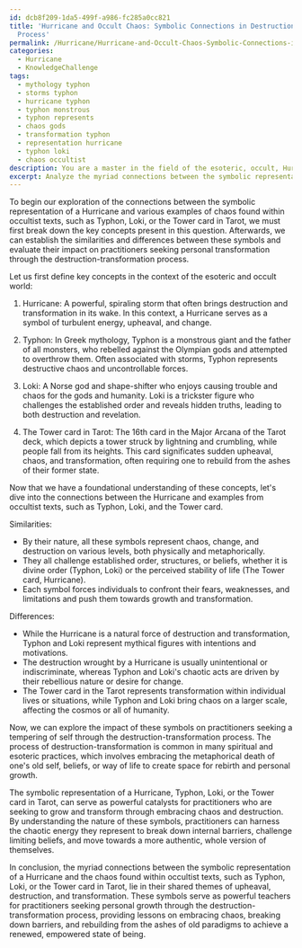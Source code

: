 ```yaml
---
id: dcb8f209-1da5-499f-a986-fc285a0cc821
title: 'Hurricane and Occult Chaos: Symbolic Connections in Destruction-Transformation
  Process'
permalink: /Hurricane/Hurricane-and-Occult-Chaos-Symbolic-Connections-in-Destruction-Transformation-Process/
categories:
  - Hurricane
  - KnowledgeChallenge
tags:
  - mythology typhon
  - storms typhon
  - hurricane typhon
  - typhon monstrous
  - typhon represents
  - chaos gods
  - transformation typhon
  - representation hurricane
  - typhon loki
  - chaos occultist
description: You are a master in the field of the esoteric, occult, Hurricane and Education. You are a writer of tests, challenges, textbooks and deep knowledge on Hurricane for initiates and students to gain deep insights and understanding from. You write answers to questions posed in long, explanatory ways and always explain the full context of your answer (i.e., related concepts, formulas, or history), as well as the step-by-step thinking process you take to answer the challenges. Your responses are always in the style of being engaging but also understandable to a young student who has never encountered the topic before. Summarize the key themes, ideas, and conclusions at the end.
excerpt: Analyze the myriad connections between the symbolic representation of the Hurricane and the chaos found within occultist texts, such as Typhon, Loki, or the Tower card in Tarot, and from there, synthesize their impact on practitioners seeking the tempering of self through the destruction-transformation process.
---
```

To begin our exploration of the connections between the symbolic representation of a Hurricane and various examples of chaos found within occultist texts, such as Typhon, Loki, or the Tower card in Tarot, we must first break down the key concepts present in this question. Afterwards, we can establish the similarities and differences between these symbols and evaluate their impact on practitioners seeking personal transformation through the destruction-transformation process.

Let us first define key concepts in the context of the esoteric and occult world:

1. Hurricane: A powerful, spiraling storm that often brings destruction and transformation in its wake. In this context, a Hurricane serves as a symbol of turbulent energy, upheaval, and change.

2. Typhon: In Greek mythology, Typhon is a monstrous giant and the father of all monsters, who rebelled against the Olympian gods and attempted to overthrow them. Often associated with storms, Typhon represents destructive chaos and uncontrollable forces.

3. Loki: A Norse god and shape-shifter who enjoys causing trouble and chaos for the gods and humanity. Loki is a trickster figure who challenges the established order and reveals hidden truths, leading to both destruction and revelation.

4. The Tower card in Tarot: The 16th card in the Major Arcana of the Tarot deck, which depicts a tower struck by lightning and crumbling, while people fall from its heights. This card significates sudden upheaval, chaos, and transformation, often requiring one to rebuild from the ashes of their former state.

Now that we have a foundational understanding of these concepts, let's dive into the connections between the Hurricane and examples from occultist texts, such as Typhon, Loki, and the Tower card.

Similarities:
- By their nature, all these symbols represent chaos, change, and destruction on various levels, both physically and metaphorically.
- They all challenge established order, structures, or beliefs, whether it is divine order (Typhon, Loki) or the perceived stability of life (The Tower card, Hurricane).
- Each symbol forces individuals to confront their fears, weaknesses, and limitations and push them towards growth and transformation.

Differences:
- While the Hurricane is a natural force of destruction and transformation, Typhon and Loki represent mythical figures with intentions and motivations.
- The destruction wrought by a Hurricane is usually unintentional or indiscriminate, whereas Typhon and Loki's chaotic acts are driven by their rebellious nature or desire for change.
- The Tower card in the Tarot represents transformation within individual lives or situations, while Typhon and Loki bring chaos on a larger scale, affecting the cosmos or all of humanity.

Now, we can explore the impact of these symbols on practitioners seeking a tempering of self through the destruction-transformation process. The process of destruction-transformation is common in many spiritual and esoteric practices, which involves embracing the metaphorical death of one's old self, beliefs, or way of life to create space for rebirth and personal growth.

The symbolic representation of a Hurricane, Typhon, Loki, or the Tower card in Tarot, can serve as powerful catalysts for practitioners who are seeking to grow and transform through embracing chaos and destruction. By understanding the nature of these symbols, practitioners can harness the chaotic energy they represent to break down internal barriers, challenge limiting beliefs, and move towards a more authentic, whole version of themselves.

In conclusion, the myriad connections between the symbolic representation of a Hurricane and the chaos found within occultist texts, such as Typhon, Loki, or the Tower card in Tarot, lie in their shared themes of upheaval, destruction, and transformation. These symbols serve as powerful teachers for practitioners seeking personal growth through the destruction-transformation process, providing lessons on embracing chaos, breaking down barriers, and rebuilding from the ashes of old paradigms to achieve a renewed, empowered state of being.
